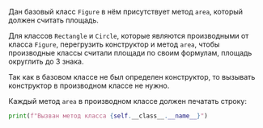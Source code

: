 Дан базовый класс `Figure` в нём присутствует метод `area`,
который должен считать площадь.

Для классов `Rectangle` и `Circle`, которые являются производными от класса `Figure`,
перегрузить конструктор и метод `area`, чтобы производные классы считали площади по своим формулам, площадь округлить до 3 знака.

Так как в базовом классе не был определен конструктор, то вызывать конструктор в производном классе не нужно.

Каждый метод `area` в производном классе должен печатать строку:
```python
print(f"Вызван метод класса {self.__class__.__name__}")
```
